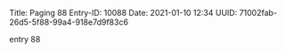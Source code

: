 Title: Paging 88
Entry-ID: 10088
Date: 2021-01-10 12:34
UUID: 71002fab-26d5-5f88-99a4-918e7d9f83c6

entry 88
